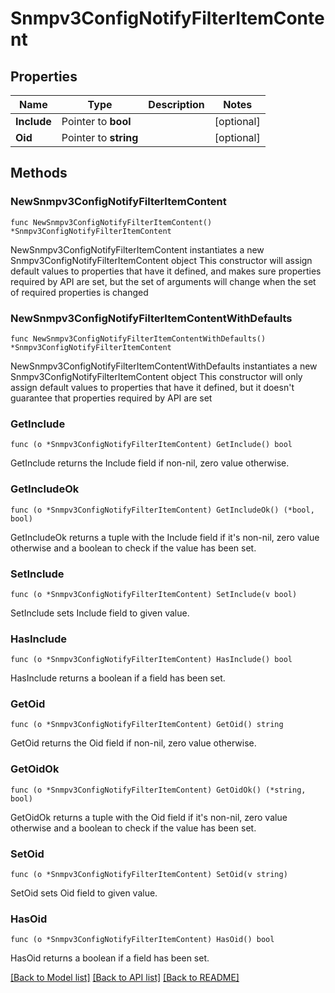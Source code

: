 # Snmpv3ConfigNotifyFilterItemContent

## Properties

Name | Type | Description | Notes
------------ | ------------- | ------------- | -------------
**Include** | Pointer to **bool** |  | [optional] 
**Oid** | Pointer to **string** |  | [optional] 

## Methods

### NewSnmpv3ConfigNotifyFilterItemContent

`func NewSnmpv3ConfigNotifyFilterItemContent() *Snmpv3ConfigNotifyFilterItemContent`

NewSnmpv3ConfigNotifyFilterItemContent instantiates a new Snmpv3ConfigNotifyFilterItemContent object
This constructor will assign default values to properties that have it defined,
and makes sure properties required by API are set, but the set of arguments
will change when the set of required properties is changed

### NewSnmpv3ConfigNotifyFilterItemContentWithDefaults

`func NewSnmpv3ConfigNotifyFilterItemContentWithDefaults() *Snmpv3ConfigNotifyFilterItemContent`

NewSnmpv3ConfigNotifyFilterItemContentWithDefaults instantiates a new Snmpv3ConfigNotifyFilterItemContent object
This constructor will only assign default values to properties that have it defined,
but it doesn't guarantee that properties required by API are set

### GetInclude

`func (o *Snmpv3ConfigNotifyFilterItemContent) GetInclude() bool`

GetInclude returns the Include field if non-nil, zero value otherwise.

### GetIncludeOk

`func (o *Snmpv3ConfigNotifyFilterItemContent) GetIncludeOk() (*bool, bool)`

GetIncludeOk returns a tuple with the Include field if it's non-nil, zero value otherwise
and a boolean to check if the value has been set.

### SetInclude

`func (o *Snmpv3ConfigNotifyFilterItemContent) SetInclude(v bool)`

SetInclude sets Include field to given value.

### HasInclude

`func (o *Snmpv3ConfigNotifyFilterItemContent) HasInclude() bool`

HasInclude returns a boolean if a field has been set.

### GetOid

`func (o *Snmpv3ConfigNotifyFilterItemContent) GetOid() string`

GetOid returns the Oid field if non-nil, zero value otherwise.

### GetOidOk

`func (o *Snmpv3ConfigNotifyFilterItemContent) GetOidOk() (*string, bool)`

GetOidOk returns a tuple with the Oid field if it's non-nil, zero value otherwise
and a boolean to check if the value has been set.

### SetOid

`func (o *Snmpv3ConfigNotifyFilterItemContent) SetOid(v string)`

SetOid sets Oid field to given value.

### HasOid

`func (o *Snmpv3ConfigNotifyFilterItemContent) HasOid() bool`

HasOid returns a boolean if a field has been set.


[[Back to Model list]](../README.md#documentation-for-models) [[Back to API list]](../README.md#documentation-for-api-endpoints) [[Back to README]](../README.md)


